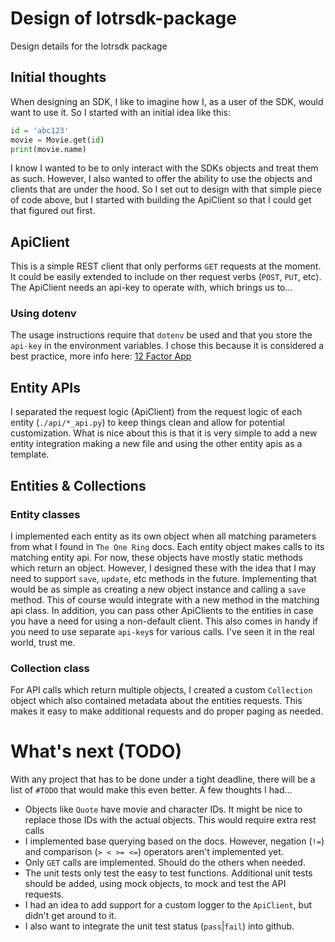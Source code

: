 # Design of lotrsdk-package
Design details for the lotrsdk package

## Initial thoughts
When designing an SDK, I like to imagine how I, as a user of the SDK, would want to use it. So I started with an initial idea like this:

```py
id = 'abc123'
movie = Movie.get(id)
print(movie.name)
```

I know I wanted to be to only interact with the SDKs objects and treat them as such. However, I also wanted to offer the ability to use the objects and clients that are under the hood. So I set out to design with that simple piece of code above, but I started with building the ApiClient so that I could get that figured out first.

## ApiClient
This is a simple REST client that only performs `GET` requests at the moment. It could be easily extended to include on ther request verbs (`POST`, `PUT`, etc). The ApiClient needs an api-key to operate with, which brings us to...

### Using dotenv
The usage instructions require that `dotenv` be used and that you store the `api-key` in the environment variables. I chose this because it is considered a best practice, more info here: [12 Factor App](https://12factor.net/config)

## Entity APIs
I separated the request logic (ApiClient) from the request logic of each entity (`./api/*_api.py`) to keep things clean and allow for potential customization. What is nice about this is that it is very simple to add a new entity integration making a new file and using the other entity apis as a template. 

## Entities & Collections
### Entity classes
I implemented each entity as its own object when all matching parameters from what I found in `The One Ring` docs. Each entity object makes calls to its matching entity api. For now, these objects have mostly static methods which return an object. However, I designed these with the idea that I may need to support `save`, `update`, etc methods in the future. Implementing that would be as simple as creating a new object instance and calling a `save` method. This of course would integrate with a new method in the matching api class. 
In addition, you can pass other ApiClients to the entities in case you have a need for using a non-default client. This also comes in handy if you need to use separate `api-key`s for various calls. I've seen it in the real world, trust me.

### Collection class
For API calls which return multiple objects, I created a custom `Collection` object which also contained metadata about the entities requests. This makes it easy to make additional requests and do proper paging as needed.



# What's next (TODO)
With any project that has to be done under a tight deadline, there will be a list of `#TODO` that would make this even better. A few thoughts I had...
* Objects like `Quote` have movie and character IDs. It might be nice to replace those IDs with the actual objects. This would require extra rest calls
* I implemented base querying based on the docs. However, negation (`!=`) and comparison (`> < >= <=`) operators aren't implemented yet.
* Only `GET` calls are implemented. Should do the others when needed.
* The unit tests only test the easy to test functions. Additional unit tests should be added, using mock objects, to mock and test the API requests.
* I had an idea to add support for a custom logger to the `ApiClient`, but didn't get around to it.
* I also want to integrate the unit test status (`pass`|`fail`) into github.